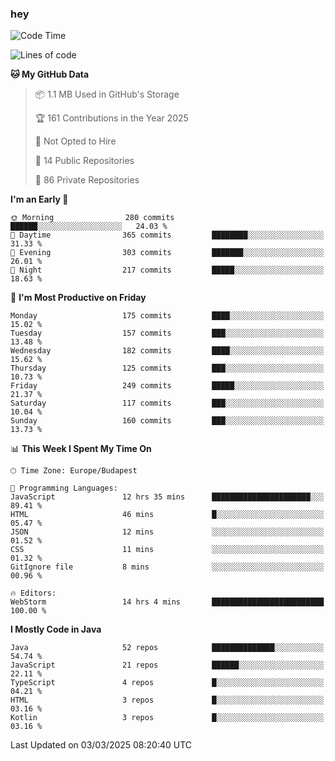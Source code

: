 ### hey

<!--START_SECTION:waka-->
![Code Time](http://img.shields.io/badge/Code%20Time-1%2C113%20hrs%206%20mins-blue)

![Lines of code](https://img.shields.io/badge/From%20Hello%20World%20I%27ve%20Written-2.4%20million%20lines%20of%20code-blue)

**🐱 My GitHub Data** 

> 📦 1.1 MB Used in GitHub's Storage 
 > 
> 🏆 161 Contributions in the Year 2025
 > 
> 🚫 Not Opted to Hire
 > 
> 📜 14 Public Repositories 
 > 
> 🔑 86 Private Repositories 
 > 
**I'm an Early 🐤** 

```text
🌞 Morning                280 commits         ██████░░░░░░░░░░░░░░░░░░░   24.03 % 
🌆 Daytime                365 commits         ████████░░░░░░░░░░░░░░░░░   31.33 % 
🌃 Evening                303 commits         ███████░░░░░░░░░░░░░░░░░░   26.01 % 
🌙 Night                  217 commits         █████░░░░░░░░░░░░░░░░░░░░   18.63 % 
```
📅 **I'm Most Productive on Friday** 

```text
Monday                   175 commits         ████░░░░░░░░░░░░░░░░░░░░░   15.02 % 
Tuesday                  157 commits         ███░░░░░░░░░░░░░░░░░░░░░░   13.48 % 
Wednesday                182 commits         ████░░░░░░░░░░░░░░░░░░░░░   15.62 % 
Thursday                 125 commits         ███░░░░░░░░░░░░░░░░░░░░░░   10.73 % 
Friday                   249 commits         █████░░░░░░░░░░░░░░░░░░░░   21.37 % 
Saturday                 117 commits         ███░░░░░░░░░░░░░░░░░░░░░░   10.04 % 
Sunday                   160 commits         ███░░░░░░░░░░░░░░░░░░░░░░   13.73 % 
```


📊 **This Week I Spent My Time On** 

```text
🕑︎ Time Zone: Europe/Budapest

💬 Programming Languages: 
JavaScript               12 hrs 35 mins      ██████████████████████░░░   89.41 % 
HTML                     46 mins             █░░░░░░░░░░░░░░░░░░░░░░░░   05.47 % 
JSON                     12 mins             ░░░░░░░░░░░░░░░░░░░░░░░░░   01.52 % 
CSS                      11 mins             ░░░░░░░░░░░░░░░░░░░░░░░░░   01.32 % 
GitIgnore file           8 mins              ░░░░░░░░░░░░░░░░░░░░░░░░░   00.96 % 

🔥 Editors: 
WebStorm                 14 hrs 4 mins       █████████████████████████   100.00 % 
```

**I Mostly Code in Java** 

```text
Java                     52 repos            ██████████████░░░░░░░░░░░   54.74 % 
JavaScript               21 repos            ██████░░░░░░░░░░░░░░░░░░░   22.11 % 
TypeScript               4 repos             █░░░░░░░░░░░░░░░░░░░░░░░░   04.21 % 
HTML                     3 repos             █░░░░░░░░░░░░░░░░░░░░░░░░   03.16 % 
Kotlin                   3 repos             █░░░░░░░░░░░░░░░░░░░░░░░░   03.16 % 
```




 Last Updated on 03/03/2025 08:20:40 UTC
<!--END_SECTION:waka-->
